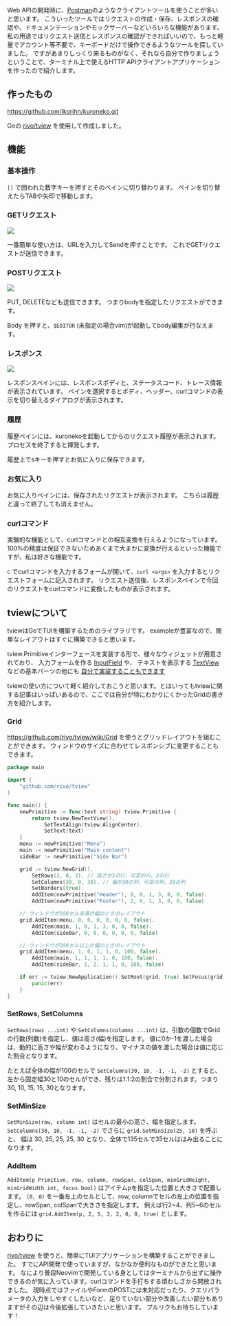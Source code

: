 Web APIの開発時に、[Postman](https://www.postman.com)のようなクライアントツールを使うことが多いと思います。
こういったツールではリクエストの作成・保存、レスポンスの確認や、ドキュメンテーションやモックサーバーなどいろいろな機能があります。
私の用途ではリクエスト送信とレスポンスの確認ができればいいので、もっと軽量でアカウント等不要で、キーボードだけで操作できるようなツールを探していました。
ですがあまりしっくり来るものがなく、それなら自分で作りましょうということで、ターミナル上で使えるHTTP APIクライアントアプリケーションを作ったので紹介します。

## 作ったもの

https://github.com/ikorihn/kuroneko.git

Goの [rivo/tview](https://github.com/rivo/tview) を使用して作成しました。

## 機能

### 基本操作

`[]` で囲われた数字キーを押すとそのペインに切り替わります。
ペインを切り替えたらTABや矢印で移動します。

### GETリクエスト

![](https://storage.googleapis.com/zenn-user-upload/d5bfa67fcf0b-20240105.gif)

一番簡単な使い方は、URLを入力してSendを押すことです。
これでGETリクエストが送信できます。

### POSTリクエスト

![](https://storage.googleapis.com/zenn-user-upload/d24d596769a1-20240105.gif)

PUT, DELETEなども送信できます。
つまりbodyを指定したリクエストができます。

Body を押すと、`$EDITOR` (未指定の場合vim)が起動してbody編集が行なえます。

### レスポンス

![](https://storage.googleapis.com/zenn-user-upload/8526935d6868-20240105.gif)

レスポンスペインには、レスポンスボディと、ステータスコード、トレース情報が表示されています。
ペインを選択するとボディ、ヘッダー、curlコマンドの表示を切り替えるダイアログが表示されます。

### 履歴

履歴ペインには、kuronekoを起動してからのリクエスト履歴が表示されます。
プロセスを終了すると揮発します。

履歴上でsキーを押すとお気に入りに保存できます。

### お気に入り

お気に入りペインには、保存されたリクエストが表示されます。
こちらは履歴と違って終了しても消えません。

### curlコマンド

実験的な機能として、curlコマンドとの相互変換を行えるようになっています。
100%の精度は保証できないためあくまで大まかに変換が行えるといった機能ですが、私は好きな機能です。

`C` でcurlコマンドを入力するフォームが開いて、`curl <args>` を入力するとリクエストフォームに記入されます。
リクエスト送信後、レスポンスペインで今回のリクエストをcurlコマンドに変換したものが表示されます。

## tviewについて

tviewはGoでTUIを構築するためのライブラリです。
exampleが豊富なので、簡単なレイアウトはすぐに構築できると思います。

tview.Primitiveインターフェースを実装する形で、様々なウィジェットが用意されており、
入力フォームを作る [InputField](https://github.com/rivo/tview/wiki/InputField) や、 テキストを表示する [TextView](https://github.com/rivo/tview/wiki/TextView) などの基本パーツの他にも [自分で実装することもできます](https://github.com/rivo/tview/wiki/Primitives)

tviewの使い方について軽く紹介しておこうと思います。とはいってもtviewに関する記事はいっぱいあるので、ここでは自分が特にわかりにくかったGridの書き方を紹介します。

### Grid

https://github.com/rivo/tview/wiki/Grid を使うとグリッドレイアウトを組むことができます。
ウィンドウのサイズに合わせてレスポンシブに変更することもできます。

```go
package main

import (
	"github.com/rivo/tview"
)

func main() {
	newPrimitive := func(text string) tview.Primitive {
		return tview.NewTextView().
			SetTextAlign(tview.AlignCenter).
			SetText(text)
	}
	menu := newPrimitive("Menu")
	main := newPrimitive("Main content")
	sideBar := newPrimitive("Side Bar")

	grid := tview.NewGrid().
		SetRows(3, 0, 3). // 高さが3の行、可変の行、3の行
		SetColumns(30, 0, 30). // 幅が30の列、可変の列、30の列
		SetBorders(true).
		AddItem(newPrimitive("Header"), 0, 0, 1, 3, 0, 0, false).
		AddItem(newPrimitive("Footer"), 2, 0, 1, 3, 0, 0, false)

	// ウィンドウが100セル未満の幅のときのレイアウト
	grid.AddItem(menu, 0, 0, 0, 0, 0, 0, false).
		AddItem(main, 1, 0, 1, 3, 0, 0, false).
		AddItem(sideBar, 0, 0, 0, 0, 0, 0, false)

	// ウィンドウが100セル以上の幅のときのレイアウト
	grid.AddItem(menu, 1, 0, 1, 1, 0, 100, false).
		AddItem(main, 1, 1, 1, 1, 0, 100, false).
		AddItem(sideBar, 1, 2, 1, 1, 0, 100, false)

	if err := tview.NewApplication().SetRoot(grid, true).SetFocus(grid).Run(); err != nil {
		panic(err)
	}
}
```

### SetRows, SetColumns

`SetRows(rows ...int)` や `SetColumns(columns ...int)` は、引数の個数でGridの行数(列数)を指定し、値は高さ(幅)を指定します。
値に0か-1を渡した場合は、動的に高さや幅が変わるようになり、マイナスの値を渡した場合は値に応じた割合となります。

たとえば全体の幅が100のセルで `SetColumns(30, 10, -1, -1, -2)` とすると、左から固定幅30と10のセルができ、残りは1:1:2の割合で分割されます。つまり 30, 10, 15, 15, 30となります。

### SetMinSize

`SetMinSize(row, column int)` はセルの最小の高さ、幅を指定します。
`SetColumns(30, 10, -1, -1, -2)` でさらに `grid.SetMinSize(25, 10)` を呼ぶと、
幅は 30, 25, 25, 25, 30 となり、全体で135セルで35セルははみ出ることになります。

### AddItem

`AddItem(p Primitive, row, column, rowSpan, colSpan, minGridHeight, minGridWidth int, focus bool)` はアイテムpを指定した位置と大きさで配置します。
`(0, 0)` を一番左上のセルとして、row, columnでセルの左上の位置を指定し、rowSpan, colSpanで大きさを指定します。
例えば行2~4、列5~6のセルを作るには `grid.AddItem(p, 2, 5, 3, 2, 0, 0, true)` とします。

## おわりに

[rivo/tview](https://github.com/rivo/tview) を使うと、簡単にTUIアプリケーションを構築することができました。
すでにAPI開発で使っていますが、なかなか便利なものができたと思います。
なにより普段Neovimで開発している身としてはターミナルから出ずに操作できるのが気に入っています。curlコマンドを手打ちする煩わしさから開放されました。
現時点ではファイルやFormのPOSTには未対応だったり、クエリパラメータの入力をしやすくしたいなど、足りていない部分や改善したい部分もありますがその辺は今後拡張していきたいと思います。
プルリクもお待ちしています！
